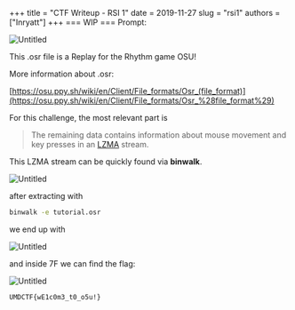 +++
title = "CTF Writeup - RSI 1"
date = 2019-11-27
slug = "rsi1"
authors = ["Inryatt"]
+++
=== WIP ===
Prompt:

![Untitled](https://s3-us-west-2.amazonaws.com/secure.notion-static.com/a1a1c2ca-5e74-4178-ad61-3330b04b712b/Untitled.png)


This .osr file is a Replay for the Rhythm game OSU! 

More information about .osr: 

[https://osu.ppy.sh/wiki/en/Client/File_formats/Osr_(file_format)](https://osu.ppy.sh/wiki/en/Client/File_formats/Osr_%28file_format%29)

For this challenge, the most relevant part is

> The remaining data contains information about mouse movement and key presses in an [LZMA](https://en.wikipedia.org/wiki/Lempel%E2%80%93Ziv%E2%80%93Markov_chain_algorithm)
 stream.
> 

This LZMA stream can be quickly found via **binwalk**.

![Untitled](https://s3-us-west-2.amazonaws.com/secure.notion-static.com/0f767f33-e75b-4076-8abe-5224c0765bb2/Untitled.png)

after extracting with 

```bash
binwalk -e tutorial.osr
```

we end up with 

![Untitled](https://s3-us-west-2.amazonaws.com/secure.notion-static.com/87d55d69-2e98-4239-8117-4da9f5bd2e5f/Untitled.png)

and inside 7F we can find the flag:

![Untitled](https://s3-us-west-2.amazonaws.com/secure.notion-static.com/a55f3c07-f41d-4cd4-be68-2b6f4304a6cc/Untitled.png)

```bash
UMDCTF{wE1c0m3_t0_o5u!}
```